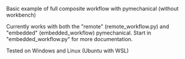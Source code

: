 Basic example of full composite workflow with pymechanical (without workbench)

Currently works with both the "remote" (remote_workflow.py) and "embedded" (embedded_workflow) pymechanical.
Start in "embedded_workflow.py" for more documentation.

Tested on Windows and Linux (Ubuntu with WSL)